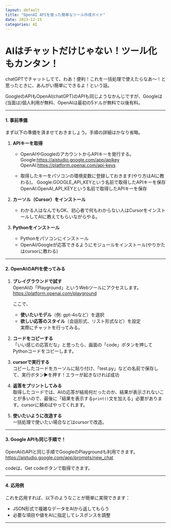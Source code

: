 ```yaml
---
layout: default
title: "OpenAI APIを使った簡単なツール作成ガイド"
date: 2023-12-15
categories: AI
---
```


# AIはチャットだけじゃない！ツール化もカンタン！

chatGPTでチャットしてて、わあ！便利！これを一括処理で使えたらなあ～！と思ったときに、あんがい簡単にできるよ！という話。

GoogleのAPIもOpenAI(chatGPT)のAPIも同じようなかんじですが、Googleは(当面は)個人利用が無料、OpenAIは最初の5ドルが無料で以後有料。

---

#### 1. **事前準備**
まず以下の準備を済ませておきましょう。手順の詳細はかなり省略。

1. **APIキーを取得**  
   - OpenAIやGoogleのアカウントからAPIキーを発行する。  
   Google:https://aistudio.google.com/app/apikey
   OpenAI:https://platform.openai.com/api-keys

   - 取得したキーをパソコンの環境変数に登録しておきます(やり方はAIに教わる)。
   Google:GOOGLE_API_KEYという名前で取得したAPIキーを保存
   OpenAI:OpenAI_API_KEYという名前で取得したAPIキーを保存

2. **カーソル（Cursor）をインストール**  
   - わかる人はなんでもOK、初心者で何もわからない人はCursorをインストールしてAIに教えてもらいながらやる。

3. **Pythonをインストール**  
   - Pythonをパソコンにインストール
   - OpenAI/Googleが応答できるようにモジュールをインストール(やりかたはcursorに教わる)

---

#### 2. **OpenAIのAPIを使ってみる**

1. **プレイグラウンドで試す**  
   OpenAIの「Playground」というWebツールにアクセスします。
   https://platform.openai.com/playground
   
   ここで、  
   - **使いたいモデル**（例: gpt-4oなど）を選択  
   - **欲しい応答のスタイル**（会話形式、リスト形式など）を設定  
   実際にチャットを行ってみる。

2. **コードをコピーする**  
   「いい感じの応答だな」と思ったら、画面の「code」ボタンを押してPythonコードをコピーします。

3. **cursorで実行する**  
   コピーしたコードをカーソルに貼り付け、「test.py」などの名前で保存して、実行ボタン▶を押す！エラーが起きなければ成功

4. **返答をプリントしてみる**  
   取得したコードでは、AIの応答が結局何だったのか、結果が表示されないことが多いので、最後に「結果を表示する`print()`文を加える」必要があります。cursorに頼めばやってくれます。

5. **使いたいように改造する**  
    一括処理で使いたい場合などはcursorで改造。

---

#### 3. **Google APIも同じ手順で！**
OpenAIのAPIと同じ手順でGoogleのPlaygroundも利用できます。
https://aistudio.google.com/app/prompts/new_chat

codeは、Get codeボタンで取得できます。

---

#### 4. **応用例**
これを応用すれば、以下のようなことが簡単に実現できます：

- JSON形式で複雑なデータをAIから返してもらう  
- 必要な項目や値をAIに指定してレスポンスを調整  

---